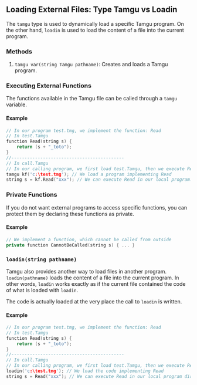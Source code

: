 ## Loading External Files: Type Tamgu vs Loadin

The `tamgu` type is used to dynamically load a specific Tamgu program. On the other hand, `loadin` is used to load the content of a file into the current program.

### Methods

1. `tamgu var(string Tamgu pathname)`: Creates and loads a Tamgu program.

### Executing External Functions

The functions available in the Tamgu file can be called through a `tamgu` variable.

#### Example

```cpp
// In our program test.tmg, we implement the function: Read
// In test.Tamgu
function Read(string s) {
    return (s + "_toto");
}
//-------------------------------------------
// In call.Tamgu
// In our calling program, we first load test.Tamgu, then we execute Read
tamgu kf('c:\test.tmg'); // We load a program implementing Read
string s = kf.Read("xxx"); // We can execute Read in our local program.
```

### Private Functions

If you do not want external programs to access specific functions, you can protect them by declaring these functions as private.

#### Example

```cpp
// We implement a function, which cannot be called from outside
private function CannotBeCalled(string s) { ... }
```

### `loadin(string pathname)`

Tamgu also provides another way to load files in another program. `loadin(pathname)` loads the content of a file into the current program. In other words, `loadin` works exactly as if the current file contained the code of what is loaded with `loadin`.

The code is actually loaded at the very place the call to `loadin` is written.

#### Example

```cpp
// In our program test.tmg, we implement the function: Read
// In test.Tamgu
function Read(string s) {
    return (s + "_toto");
}
//-------------------------------------------
// In call.Tamgu
// In our calling program, we first load test.Tamgu, then we execute Read
loadin('c:\test.tmg'); // We load the code implementing Read
string s = Read("xxx"); // We can execute Read in our local program directly.
```